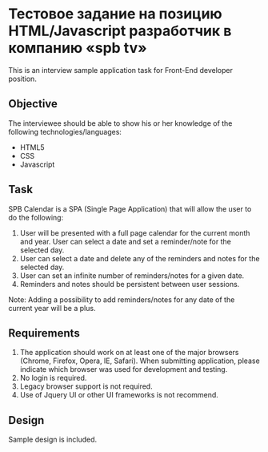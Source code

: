 # Тестовое задание на позицию HTML/Javascript разработчик в компанию «spb tv»

This is an interview sample application task for Front-End developer position.

## Objective

The interviewee should be able to show his or her knowledge of the following technologies/languages:

* HTML5
* CSS
* Javascript

## Task

SPB Calendar is a SPA (Single Page Application) that will allow the user to do the following:

1. User will be presented with a full page calendar for the current month and year. User can select a date and set a reminder/note for the selected day.
2. User can select a date and delete any of the reminders and notes for the selected day.
3. User can set an infinite number of reminders/notes for a given date.
4. Reminders and notes should be persistent between user sessions.

Note: Adding a possibility to add reminders/notes for any date of the current year will be a plus.

## Requirements

1. The application should work on at least one of the major browsers (Chrome, Firefox, Opera, IE, Safari). When submitting application, please indicate which browser was used for development and testing.
2. No login is required.
3. Legacy browser support is not required.
4. Use of Jquery UI or other UI frameworks is not recommend.

## Design

Sample design is included.